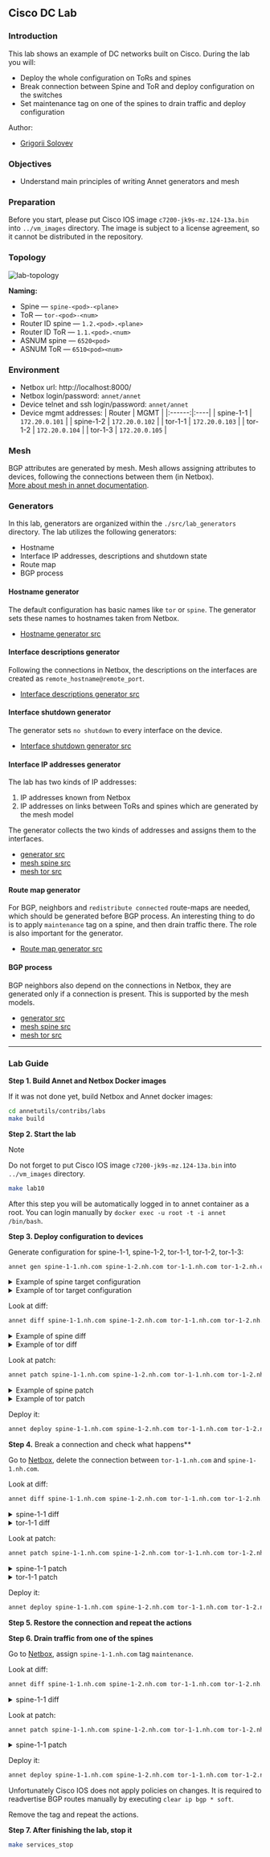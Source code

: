 ## Cisco DC Lab

### Introduction

This lab shows an example of DC networks built on Cisco. During the lab you will:

- Deploy the whole configuration on ToRs and spines
- Break connection between Spine and ToR and deploy configuration on the switches
- Set maintenance tag on one of the spines to drain traffic and deploy configuration

Author:

- [Grigorii Solovev](https://github.com/gs1571)

### Objectives

- Understand main principles of writing Annet generators and mesh

### Preparation

Before you start, please put Cisco IOS image `c7200-jk9s-mz.124-13a.bin` into `../vm_images` directory.
The image is subject to a license agreement, so it cannot be distributed in the repository.

### Topology

![lab-topology](./images/topology.png)

**Naming:**

- Spine — `spine-<pod>-<plane>`
- ToR — `tor-<pod>-<num>`
- Router ID spine — `1.2.<pod>.<plane>`
- Router ID ToR — `1.1.<pod>.<num>`
- ASNUM spine — `6520<pod>`
- ASNUM ToR — `6510<pod><num>`

### Environment

- Netbox url: http://localhost:8000/
- Netbox login/password: `annet/annet`
- Device telnet and ssh login/password: `annet/annet`  
- Device mgmt addresses:
   | Router | MGMT |
   |:------:|:----|
   | spine-1-1 | `172.20.0.101` |
   | spine-1-2 | `172.20.0.102` |
   | tor-1-1 | `172.20.0.103` |
   | tor-1-2 | `172.20.0.104` |
   | tor-1-3 | `172.20.0.105` |

### Mesh

BGP attributes are generated by mesh. Mesh allows assigning attributes to devices, following the connections between them (in Netbox).  
[More about mesh in annet documentation](https://annetutil.github.io/annet/main/mesh/index.html).

### Generators

In this lab, generators are organized within the `./src/lab_generators` directory. The lab utilizes the following generators:

- Hostname
- Interface IP addresses, descriptions and shutdown state
- Route map
- BGP process


#### Hostname generator

The default configuration has basic names like `tor` or `spine`. The generator sets these names to hostnames taken from Netbox.

- [Hostname generator src](./src/lab_generators/hostname.py)

#### Interface descriptions generator

Following the connections in Netbox, the descriptions on the interfaces are created as `remote_hostname@remote_port`.

- [Interface descriptions generator src](./src/lab_generators/description.py)

#### Interface shutdown generator

The generator sets `no shutdown` to every interface on the device.

- [Interface shutdown generator src](./src/lab_generators/shutdown.py)

#### Interface IP addresses generator

The lab has two kinds of IP addresses:

1. IP addresses known from Netbox
2. IP addresses on links between ToRs and spines which are generated by the mesh model

The generator collects the two kinds of addresses and assigns them to the interfaces.

- [generator src](./src/lab_generators/ip_address.py)
- [mesh spine src](./src/lab_generators/mesh_views/spine.py)
- [mesh tor src](./src/lab_generators/mesh_views/tor.py)

#### Route map generator

For BGP, neighbors and `redistribute connected` route-maps are needed, which should be generated before BGP process. An interesting thing to do is to apply `maintenance` tag on a spine, and then drain traffic there. The role is also important for the generator.

- [Route map generator src](./src/lab_generators/rpl.py)

#### BGP process

BGP neighbors also depend on the connections in Netbox, they are generated only if a connection is present. This is supported by the mesh models.

- [generator src](./src/lab_generators/bgp.py)
- [mesh spine src](./src/lab_generators/mesh_views/spine.py)
- [mesh tor src](./src/lab_generators/mesh_views/tor.py)

---

### Lab Guide

**Step 1. Build Annet and Netbox Docker images**

If it was not done yet, build Netbox and Annet docker images:

```bash
cd annetutils/contribs/labs
make build
```

**Step 2. Start the lab**

> [!NOTE]
> Do not forget to put Cisco IOS image `c7200-jk9s-mz.124-13a.bin` into `../vm_images` directory.

```bash
make lab10
```

After this step you will be automatically logged in to annet container as a root. You can login manually by `docker exec -u root -t -i annet /bin/bash`.

**Step 3. Deploy configuration to devices**

Generate configuration for spine-1-1, spine-1-2, tor-1-1, tor-1-2, tor-1-3:

```bash
annet gen spine-1-1.nh.com spine-1-2.nh.com tor-1-1.nh.com tor-1-2.nh.com tor-1-3.nh.com
```

<details>
<summary>Example of spine target configuration</summary>

```
hostname spine-1-1
ip bgp-community new-format
ip community-list standard GSHUT permit 65535:0
ip community-list standard TOR_NETS permit 65000:1
interface GigabitEthernet1/0
  no shutdown
  ip address 10.1.1.11 255.255.255.0
  description tor-1-1@Gi1/0
interface GigabitEthernet2/0
  no shutdown
  ip address 10.1.2.11 255.255.255.0
  description tor-1-2@Gi1/0
interface GigabitEthernet3/0
  no shutdown
  ip address 10.1.3.11 255.255.255.0
  description tor-1-3@Gi1/0
interface FastEthernet0/0
  no shutdown
  ip address 172.20.0.100 255.255.255.0
interface FastEthernet0/1
  no shutdown
route-map SPINE_IMPORT_TOR permit 10
  match community TOR_NETS
route-map SPINE_IMPORT_TOR deny 9999
route-map SPINE_EXPORT_TOR permit 10
  match community TOR_NETS
route-map SPINE_EXPORT_TOR deny 9999
router bgp 65201
  bgp router-id 1.2.1.1
  bgp log-neighbor-changes
  neighbor TOR peer-group
  neighbor TOR route-map SPINE_IMPORT_TOR in
  neighbor TOR route-map SPINE_EXPORT_TOR out
  neighbor TOR soft-reconfiguration inbound
  neighbor TOR send-community both
  neighbor 10.1.1.12 remote-as 65111
  neighbor 10.1.2.12 remote-as 65112
  neighbor 10.1.3.12 remote-as 65113
  neighbor 10.1.1.12 peer-group TOR
  neighbor 10.1.2.12 peer-group TOR
  neighbor 10.1.3.12 peer-group TOR
```

</details>

<details>
<summary>Example of tor target configuration</summary>

```
hostname tor-1-1
ip bgp-community new-format
ip community-list standard GSHUT permit 65535:0
ip community-list standard TOR_NETS permit 65000:1
interface GigabitEthernet1/0
  no shutdown
  ip address 10.1.1.12 255.255.255.0
  description spine-1-1@Gi1/0
interface GigabitEthernet2/0
  no shutdown
  ip address 10.2.1.12 255.255.255.0
  description spine-1-2@Gi1/0
interface FastEthernet0/0
  no shutdown
  ip address 172.20.0.102 255.255.255.0
interface Loopback0
  no shutdown
  ip address 10.0.0.1 255.255.255.255
interface FastEthernet0/1
  no shutdown
interface GigabitEthernet3/0
  no shutdown
route-map TOR_IMPORT_SPINE permit 10
  match community GSHUT
  set local-preference 0
route-map TOR_IMPORT_SPINE permit 20
  set local-preference 100
route-map TOR_EXPORT_SPINE permit 10
  match community TOR_NETS
route-map TOR_EXPORT_SPINE deny 9999
route-map IMPORT_CONNECTED permit 10
  match interface Loopback0
  set community 65000:1
route-map IMPORT_CONNECTED deny 9999
router bgp 65111
  bgp router-id 1.1.1.1
  bgp log-neighbor-changes
  maximum-paths 16
  redistribute connected route-map IMPORT_CONNECTED
  neighbor SPINE peer-group
  neighbor SPINE route-map TOR_IMPORT_SPINE in
  neighbor SPINE route-map TOR_EXPORT_SPINE out
  neighbor SPINE soft-reconfiguration inbound
  neighbor SPINE send-community both
  neighbor 10.1.1.11 remote-as 65201
  neighbor 10.2.1.11 remote-as 65201
  neighbor 10.1.1.11 peer-group SPINE
  neighbor 10.2.1.11 peer-group SPINE
```

</details>

Look at diff:
```bash
annet diff spine-1-1.nh.com spine-1-2.nh.com tor-1-1.nh.com tor-1-2.nh.com tor-1-3.nh.com
```

<details>
<summary>Example of spine diff</summary>

```diff
+ hostname spine-1-1
- hostname spine
+ ip bgp-community new-format
+ route-map SPINE_IMPORT_TOR permit 10
+   match community TOR_NETS
+ route-map SPINE_IMPORT_TOR deny 9999
+ route-map SPINE_EXPORT_TOR permit 10
+   match community TOR_NETS
+ route-map SPINE_EXPORT_TOR deny 9999
+ ip community-list standard GSHUT permit 65535:0
+ ip community-list standard TOR_NETS permit 65000:1
+ router bgp 65201
+   bgp router-id 1.2.1.1
+   bgp log-neighbor-changes
+   neighbor TOR peer-group
+   neighbor TOR route-map SPINE_IMPORT_TOR in
+   neighbor TOR route-map SPINE_EXPORT_TOR out
+   neighbor TOR soft-reconfiguration inbound
+   neighbor TOR send-community both
+   neighbor 10.1.1.12 remote-as 65111
+   neighbor 10.1.2.12 remote-as 65112
+   neighbor 10.1.3.12 remote-as 65113
+   neighbor 10.1.1.12 peer-group TOR
+   neighbor 10.1.2.12 peer-group TOR
+   neighbor 10.1.3.12 peer-group TOR
  interface GigabitEthernet1/0
-   shutdown
+   ip address 10.1.1.11 255.255.255.0
+   description tor-1-1@Gi1/0
  interface GigabitEthernet2/0
-   shutdown
+   ip address 10.1.2.11 255.255.255.0
+   description tor-1-2@Gi1/0
  interface GigabitEthernet3/0
-   shutdown
+   ip address 10.1.3.11 255.255.255.0
+   description tor-1-3@Gi1/0
  interface FastEthernet0/1
-   shutdown
```

</details>

<details>
<summary>Example of tor diff</summary>

```diff
+ hostname tor-1-1
- hostname tor
+ ip bgp-community new-format
+ interface Loopback0
+   no shutdown
+   ip address 10.0.0.1 255.255.255.255
+ route-map TOR_IMPORT_SPINE permit 10
+   match community GSHUT
+   set local-preference 0
+ route-map TOR_IMPORT_SPINE permit 20
+   set local-preference 100
+ route-map TOR_EXPORT_SPINE permit 10
+   match community TOR_NETS
+ route-map TOR_EXPORT_SPINE deny 9999
+ route-map IMPORT_CONNECTED permit 10
+   match interface Loopback0
+   set community 65000:1
+ route-map IMPORT_CONNECTED deny 9999
+ ip community-list standard GSHUT permit 65535:0
+ ip community-list standard TOR_NETS permit 65000:1
+ router bgp 65111
+   bgp router-id 1.1.1.1
+   bgp log-neighbor-changes
+   maximum-paths 16
+   redistribute connected route-map IMPORT_CONNECTED
+   neighbor SPINE peer-group
+   neighbor SPINE route-map TOR_IMPORT_SPINE in
+   neighbor SPINE route-map TOR_EXPORT_SPINE out
+   neighbor SPINE soft-reconfiguration inbound
+   neighbor SPINE send-community both
+   neighbor 10.1.1.11 remote-as 65201
+   neighbor 10.2.1.11 remote-as 65201
+   neighbor 10.1.1.11 peer-group SPINE
+   neighbor 10.2.1.11 peer-group SPINE
  interface GigabitEthernet1/0
-   shutdown
+   ip address 10.1.1.12 255.255.255.0
+   description spine-1-1@Gi1/0
  interface GigabitEthernet2/0
-   shutdown
+   ip address 10.2.1.12 255.255.255.0
+   description spine-1-2@Gi1/0
  interface FastEthernet0/1
-   shutdown
  interface GigabitEthernet3/0
-   shutdown
```

</details>

Look at patch:

```bash
annet patch spine-1-1.nh.com spine-1-2.nh.com tor-1-1.nh.com tor-1-2.nh.com tor-1-3.nh.com
```


<details>
<summary>Example of spine patch</summary>

```
no hostname spine
hostname spine-1-1
ip community-list standard GSHUT permit 65535:0
ip community-list standard TOR_NETS permit 65000:1
ip bgp-community new-format
interface GigabitEthernet1/0
  no shutdown
  ip address 10.1.1.11 255.255.255.0
  description tor-1-1@Gi1/0
  exit
interface GigabitEthernet2/0
  no shutdown
  ip address 10.1.2.11 255.255.255.0
  description tor-1-2@Gi1/0
  exit
interface GigabitEthernet3/0
  no shutdown
  ip address 10.1.3.11 255.255.255.0
  description tor-1-3@Gi1/0
  exit
interface FastEthernet0/1
  no shutdown
  exit
route-map SPINE_IMPORT_TOR permit 10
  match community TOR_NETS
  exit
route-map SPINE_IMPORT_TOR deny 9999
route-map SPINE_EXPORT_TOR permit 10
  match community TOR_NETS
  exit
route-map SPINE_EXPORT_TOR deny 9999
router bgp 65201
  bgp router-id 1.2.1.1
  bgp log-neighbor-changes
  neighbor TOR peer-group
  neighbor TOR route-map SPINE_IMPORT_TOR in
  neighbor TOR route-map SPINE_EXPORT_TOR out
  neighbor TOR soft-reconfiguration inbound
  neighbor TOR send-community both
  neighbor 10.1.1.12 remote-as 65111
  neighbor 10.1.2.12 remote-as 65112
  neighbor 10.1.3.12 remote-as 65113
  neighbor 10.1.1.12 peer-group TOR
  neighbor 10.1.2.12 peer-group TOR
  neighbor 10.1.3.12 peer-group TOR
  exit
```

</details>

<details>
<summary>Example of tor patch</summary>

```
no hostname tor
hostname tor-1-1
ip community-list standard GSHUT permit 65535:0
ip community-list standard TOR_NETS permit 65000:1
ip bgp-community new-format
interface GigabitEthernet1/0
  no shutdown
  ip address 10.1.1.12 255.255.255.0
  description spine-1-1@Gi1/0
  exit
interface GigabitEthernet2/0
  no shutdown
  ip address 10.2.1.12 255.255.255.0
  description spine-1-2@Gi1/0
  exit
interface FastEthernet0/1
  no shutdown
  exit
interface GigabitEthernet3/0
  no shutdown
  exit
interface Loopback0
  ip address 10.0.0.1 255.255.255.255
  no shutdown
  exit
route-map TOR_IMPORT_SPINE permit 10
  match community GSHUT
  set local-preference 0
  exit
route-map TOR_IMPORT_SPINE permit 20
  set local-preference 100
  exit
route-map TOR_EXPORT_SPINE permit 10
  match community TOR_NETS
  exit
route-map TOR_EXPORT_SPINE deny 9999
route-map IMPORT_CONNECTED permit 10
  match interface Loopback0
  set community 65000:1
  exit
route-map IMPORT_CONNECTED deny 9999
router bgp 65111
  bgp router-id 1.1.1.1
  bgp log-neighbor-changes
  maximum-paths 16
  redistribute connected route-map IMPORT_CONNECTED
  neighbor SPINE peer-group
  neighbor SPINE route-map TOR_IMPORT_SPINE in
  neighbor SPINE route-map TOR_EXPORT_SPINE out
  neighbor SPINE soft-reconfiguration inbound
  neighbor SPINE send-community both
  neighbor 10.1.1.11 remote-as 65201
  neighbor 10.2.1.11 remote-as 65201
  neighbor 10.1.1.11 peer-group SPINE
  neighbor 10.2.1.11 peer-group SPINE
  exit
```

</details>

Deploy it:
```bash
annet deploy spine-1-1.nh.com spine-1-2.nh.com tor-1-1.nh.com tor-1-2.nh.com tor-1-3.nh.com
```

**Step 4.** Break a connection and check what happens**

Go to [Netbox](http://localhost:8000/dcim/devices/7/), delete the connection between `tor-1-1.nh.com` and `spine-1-1.nh.com`.

Look at diff:
```bash
annet diff spine-1-1.nh.com spine-1-2.nh.com tor-1-1.nh.com tor-1-2.nh.com tor-1-3.nh.com
```

<details>
<summary>spine-1-1 diff</summary>

```diff
  router bgp 65201
-   neighbor 10.1.1.12 remote-as 65111
-   neighbor 10.1.1.12 peer-group TOR
  interface GigabitEthernet1/0
-   description tor-1-1@Gi1/0
-   ip address 10.1.1.11 255.255.255.0
```

</details>

<details>
<summary>tor-1-1 diff</summary>

```diff
  router bgp 65111
-   neighbor 10.1.1.11 remote-as 65201
-   neighbor 10.1.1.11 peer-group SPINE
  interface GigabitEthernet1/0
-   description spine-1-1@Gi1/0
-   ip address 10.1.1.12 255.255.255.0
```

</details>

Look at patch:

```bash
annet patch spine-1-1.nh.com spine-1-2.nh.com tor-1-1.nh.com tor-1-2.nh.com tor-1-3.nh.com
```

<details>
<summary>spine-1-1 patch</summary>

```diff
interface GigabitEthernet1/0
no description
no ip address 10.1.1.11 255.255.255.0
exit
router bgp 65201
no neighbor 10.1.1.12 peer-group TOR
no neighbor 10.1.1.12 remote-as 65111
exit
```

</details>

<details>
<summary>tor-1-1 patch</summary>

```
interface GigabitEthernet1/0
no description
no ip address 10.1.1.12 255.255.255.0
exit
router bgp 65111
no neighbor 10.1.1.11 peer-group SPINE
no neighbor 10.1.1.11 remote-as 65201
exit
```

</details>

Deploy it:
```bash
annet deploy spine-1-1.nh.com spine-1-2.nh.com tor-1-1.nh.com tor-1-2.nh.com tor-1-3.nh.com
```

**Step 5. Restore the connection and repeat the actions**

**Step 6. Drain traffic from one of the spines**

Go to [Netbox](http://localhost:8000/dcim/devices/5/), assign `spine-1-1.nh.com` tag `maintenance`.

Look at diff:
```bash
annet diff spine-1-1.nh.com spine-1-2.nh.com tor-1-1.nh.com tor-1-2.nh.com tor-1-3.nh.com
```

<details>
<summary>spine-1-1 diff</summary>

```diff
  route-map SPINE_EXPORT_TOR permit 10
+   set community 65535:0 additive
```

</details>

Look at patch:

```bash
annet patch spine-1-1.nh.com spine-1-2.nh.com tor-1-1.nh.com tor-1-2.nh.com tor-1-3.nh.com
```

<details>
<summary>spine-1-1 patch</summary>

```
route-map SPINE_EXPORT_TOR permit 10
  set community 65535:0 additive
  exit
```

</details>

Deploy it:
```bash
annet deploy spine-1-1.nh.com spine-1-2.nh.com tor-1-1.nh.com tor-1-2.nh.com tor-1-3.nh.com
```

Unfortunately Cisco IOS does not apply policies on changes. It is required to readvertise BGP routes manually by executing `clear ip bgp * soft`.

Remove the tag and repeat the actions.

**Step 7. After finishing the lab, stop it**

```bash
make services_stop
```
